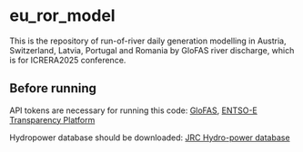# eu_ror_model
This is the repository of run-of-river daily generation modelling in Austria, Switzerland, Latvia, Portugal and Romania by GloFAS river discharge, which is for ICRERA2025 conference.

## Before running
API tokens are necessary for running this code: [GloFAS](https://ewds.climate.copernicus.eu/how-to-api), [ENTSO-E Transparency Platform](https://transparency.entsoe.eu/content/static_content/Static%20content/web%20api/Guide_prod_backup_06_11_2024.html)

Hydropower database should be downloaded: [JRC Hydro-power database](https://data.europa.eu/data/datasets/52b00441-d3e0-44e0-8281-fda86a63546d?locale=en)